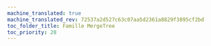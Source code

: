 ```yaml
---
machine_translated: true
machine_translated_rev: 72537a2d527c63c07aa5d2361a8829f3895cf2bd
toc_folder_title: Famille MergeTree
toc_priority: 28
---
```



